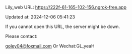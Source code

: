 Lily_web URL: https://222f-61-165-102-156.ngrok-free.app

Updated at: 2024-12-06 05:41:23

If you cannot open this URL, the server might be down.

Please contact: 

goley04@foxmail.com Or Wechat:GL_yeaH